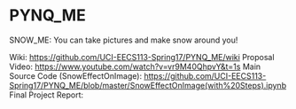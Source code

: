 # PYNQ_ME
SNOW_ME:
You can take pictures and make snow around you!

Wiki: https://github.com/UCI-EECS113-Spring17/PYNQ_ME/wiki
Proposal Video: https://www.youtube.com/watch?v=vr9M40QhpvY&t=1s
Main Source Code (SnowEffectOnImage): https://github.com/UCI-EECS113-Spring17/PYNQ_ME/blob/master/SnowEffectOnImage(with%20Steps).ipynb
Final Project Report: 
